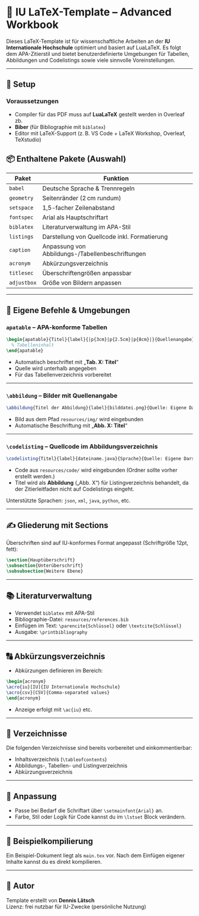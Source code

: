 # 📄 IU LaTeX-Template – Advanced Workbook

Dieses LaTeX-Template ist für wissenschaftliche Arbeiten an der **IU Internationale Hochschule** optimiert und basiert auf LuaLaTeX. Es folgt dem APA-Zitierstil und bietet benutzerdefinierte Umgebungen für Tabellen, Abbildungen und Codelistings sowie viele sinnvolle Voreinstellungen.

---

## 🚀 Setup

### Voraussetzungen

- Compiler für das PDF muss auf **LuaLaTeX** gestellt werden in Overleaf zb.
- **Biber** (für Bibliographie mit `biblatex`)
- Editor mit LaTeX-Support (z. B. VS Code + LaTeX Workshop, Overleaf, TeXstudio)


## 📦 Enthaltene Pakete (Auswahl)

| Paket         | Funktion                                              |
|---------------|-------------------------------------------------------|
| `babel`       | Deutsche Sprache & Trennregeln                       |
| `geometry`    | Seitenränder (2 cm rundum)                           |
| `setspace`    | 1,5-facher Zeilenabstand                             |
| `fontspec`    | Arial als Hauptschriftart                            |
| `biblatex`    | Literaturverwaltung im APA-Stil                      |
| `listings`    | Darstellung von Quellcode inkl. Formatierung         |
| `caption`     | Anpassung von Abbildungs-/Tabellenbeschriftungen     |
| `acronym`     | Abkürzungsverzeichnis                                 |
| `titlesec`    | Überschriftengrößen anpassbar                         |
| `adjustbox`   | Größe von Bildern anpassen                           |

---

## 🧩 Eigene Befehle & Umgebungen

### `apatable` – APA-konforme Tabellen

```latex
\begin{apatable}{Titel}{label}{|p{3cm}|p{2.5cm}|p{8cm}|}{Quellenangabe}
  % Tabelleninhalt
\end{apatable}
```

- Automatisch beschriftet mit „**Tab. X: Titel**“
- Quelle wird unterhalb angegeben
- Für das Tabellenverzeichnis vorbereitet

---

### `\abbildung` – Bilder mit Quellenangabe

```latex
\abbildung{Titel der Abbildung}{label}{bilddatei.png}{Quelle: Eigene Darstellung}
```

- Bild aus dem Pfad `resources/img/` wird eingebunden
- Automatische Beschriftung mit „**Abb. X: Titel**“

---

### `\codelisting` – Quellcode im Abbildungsverzeichnis

```latex
\codelisting{Titel}{label}{dateiname.java}{Sprache}{Quelle: Eigene Darstellung}
```

- Code aus `resources/code/` wird eingebunden (Ordner sollte vorher erstellt werden.)
- Titel wird als **Abbildung** („Abb. X“) für Listingverzeichnis behandelt, da der Zitierleitfaden nicht auf Codelistings eingeht.

Unterstützte Sprachen: `json`, `xml`, `java`, `python`, etc.

---

## ✍️ Gliederung mit Sections

Überschriften sind auf IU-konformes Format angepasst (Schriftgröße 12pt, fett):

```latex
\section{Hauptüberschrift}
\subsection{Unterüberschrift}
\subsubsection{Weitere Ebene}
```

---

## 📚 Literaturverwaltung

- Verwendet `biblatex` mit APA-Stil
- Bibliographie-Datei: `resources/references.bib`
- Einfügen im Text: `\parencite{Schlüssel}` oder `\textcite{Schlüssel}`
- Ausgabe: `\printbibliography`

---

## 🔠 Abkürzungsverzeichnis

- Abkürzungen definieren im Bereich:

```latex
\begin{acronym}
\acro{iu}[IU]{IU Internationale Hochschule}
\acro{csv}[CSV]{Comma-separated values}
\end{acronym}
```

- Anzeige erfolgt mit `\ac{iu}` etc.

---

## 🧳️ Verzeichnisse

Die folgenden Verzeichnisse sind bereits vorbereitet und einkommentierbar:

- Inhaltsverzeichnis (`\tableofcontents`)
- Abbildungs-, Tabellen- und Listingverzeichnis
- Abkürzungsverzeichnis

---

## 🔧 Anpassung

- Passe bei Bedarf die Schriftart über `\setmainfont{Arial}` an.
- Farbe, Stil oder Logik für Code kannst du im `\lstset` Block verändern.

---

## 🧪 Beispielkompilierung

Ein Beispiel-Dokument liegt als `main.tex` vor. Nach dem Einfügen eigener Inhalte kannst du es direkt kompilieren.

---

## 👤 Autor

Template erstellt von **Dennis Lätsch**  
Lizenz: frei nutzbar für IU-Zwecke (persönliche Nutzung)

